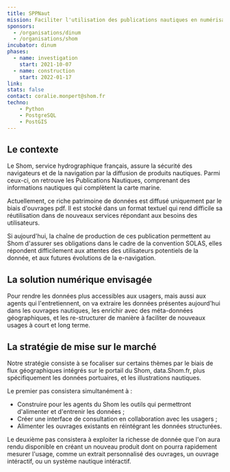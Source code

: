 ```yaml
---
title: SPPNaut
mission: Faciliter l'utilisation des publications nautiques en numérisant les données qu'elles contiennent
sponsors:
  - /organisations/dinum
  - /organisations/shom
incubator: dinum
phases:
  - name: investigation
    start: 2021-10-07
  - name: construction
    start: 2022-01-17
link:
stats: false
contact: coralie.monpert@shom.fr
techno:
    - Python
    - PostgreSQL
    - PostGIS
---
```


## Le contexte

Le Shom, service hydrographique français, assure la sécurité des navigateurs et de la navigation par la diffusion de produits nautiques. Parmi ceux-ci, on retrouve les Publications Nautiques, comprenant des informations nautiques qui complètent la carte marine.

Actuellement, ce riche patrimoine de données est diffusé uniquement par le biais d'ouvrages pdf. Il est stocké dans un format textuel qui rend difficile sa réutilisation dans de nouveaux services répondant aux besoins des utilisateurs.

Si aujourd'hui, la chaîne de production de ces publication permettent au Shom d'assurer ses obligations dans le cadre de la convention SOLAS, elles répondent difficilement aux attentes des utilisateurs potentiels de la donnée, et aux futures évolutions de la e-navigation.

## La solution numérique envisagée

Pour rendre les données plus accessibles aux usagers, mais aussi aux agents qui l'entretiennent, on va extraire les données présentes aujourd'hui dans les ouvrages nautiques, les enrichir avec des méta-données géographiques, et les re-structurer de manière à faciliter de nouveaux usages à court et long terme.

## La stratégie de mise sur le marché

Notre stratégie consiste à se focaliser sur certains thèmes par le biais de flux géographiques intégrés sur le portail du Shom, data.Shom.fr, plus spécifiquement les données portuaires, et les illustrations nautiques.

Le premier pas consistera simultanément à :
- Construire pour les agents du Shom les outils qui permettront d'alimenter et d'entrenir les données ;
- Créer une interface de consultation en collaboration avec les usagers ;
- Alimenter les ouvrages existants en réintégrant les données structurées.

Le deuxième pas consistera à exploiter la richesse de donnée que l'on aura rendu disponible en créant un nouveau produit dont on pourra rapidement mesurer l'usage, comme un extrait personnalisé des ouvrages, un ouvrage intéractif, ou un système nautique intéractif.
